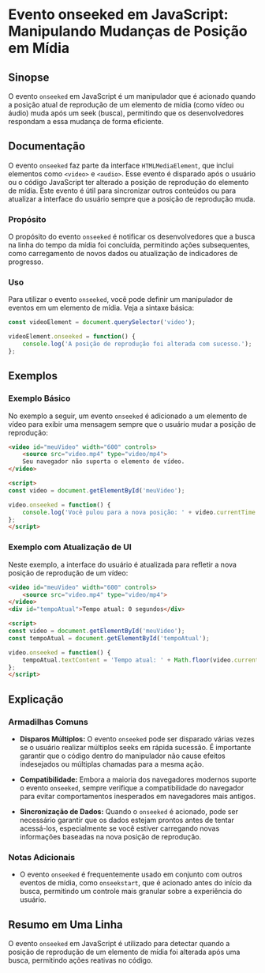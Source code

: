 <!--
Meta Description: # Evento onseeked em JavaScript: Manipulando Mudanças de Posição em Mídia ## Sinopse O evento `onseeked` em JavaScript é um manipulador que é acionado...
Meta Keywords: video, onseeked, evento, posição, que
-->

# Evento onseeked em JavaScript: Manipulando Mudanças de Posição em Mídia

## Sinopse
O evento `onseeked` em JavaScript é um manipulador que é acionado quando a posição atual de reprodução de um elemento de mídia (como vídeo ou áudio) muda após um seek (busca), permitindo que os desenvolvedores respondam a essa mudança de forma eficiente.

## Documentação
O evento `onseeked` faz parte da interface `HTMLMediaElement`, que inclui elementos como `<video>` e `<audio>`. Esse evento é disparado após o usuário ou o código JavaScript ter alterado a posição de reprodução do elemento de mídia. Este evento é útil para sincronizar outros conteúdos ou para atualizar a interface do usuário sempre que a posição de reprodução muda.

### Propósito
O propósito do evento `onseeked` é notificar os desenvolvedores que a busca na linha do tempo da mídia foi concluída, permitindo ações subsequentes, como carregamento de novos dados ou atualização de indicadores de progresso.

### Uso
Para utilizar o evento `onseeked`, você pode definir um manipulador de eventos em um elemento de mídia. Veja a sintaxe básica:

```javascript
const videoElement = document.querySelector('video');

videoElement.onseeked = function() {
    console.log('A posição de reprodução foi alterada com sucesso.');
};
```

## Exemplos

### Exemplo Básico
No exemplo a seguir, um evento `onseeked` é adicionado a um elemento de vídeo para exibir uma mensagem sempre que o usuário mudar a posição de reprodução:

```html
<video id="meuVideo" width="600" controls>
    <source src="video.mp4" type="video/mp4">
    Seu navegador não suporta o elemento de vídeo.
</video>

<script>
const video = document.getElementById('meuVideo');

video.onseeked = function() {
    console.log('Você pulou para a nova posição: ' + video.currentTime + ' segundos.');
};
</script>
```

### Exemplo com Atualização de UI
Neste exemplo, a interface do usuário é atualizada para refletir a nova posição de reprodução de um vídeo:

```html
<video id="meuVideo" width="600" controls>
    <source src="video.mp4" type="video/mp4">
</video>
<div id="tempoAtual">Tempo atual: 0 segundos</div>

<script>
const video = document.getElementById('meuVideo');
const tempoAtual = document.getElementById('tempoAtual');

video.onseeked = function() {
    tempoAtual.textContent = 'Tempo atual: ' + Math.floor(video.currentTime) + ' segundos';
};
</script>
```

## Explicação
### Armadilhas Comuns
- **Disparos Múltiplos:** O evento `onseeked` pode ser disparado várias vezes se o usuário realizar múltiplos seeks em rápida sucessão. É importante garantir que o código dentro do manipulador não cause efeitos indesejados ou múltiplas chamadas para a mesma ação.
  
- **Compatibilidade:** Embora a maioria dos navegadores modernos suporte o evento `onseeked`, sempre verifique a compatibilidade do navegador para evitar comportamentos inesperados em navegadores mais antigos.

- **Sincronização de Dados:** Quando o `onseeked` é acionado, pode ser necessário garantir que os dados estejam prontos antes de tentar acessá-los, especialmente se você estiver carregando novas informações baseadas na nova posição de reprodução.

### Notas Adicionais
- O evento `onseeked` é frequentemente usado em conjunto com outros eventos de mídia, como `onseekstart`, que é acionado antes do início da busca, permitindo um controle mais granular sobre a experiência do usuário.

## Resumo em Uma Linha
O evento `onseeked` em JavaScript é utilizado para detectar quando a posição de reprodução de um elemento de mídia foi alterada após uma busca, permitindo ações reativas no código.